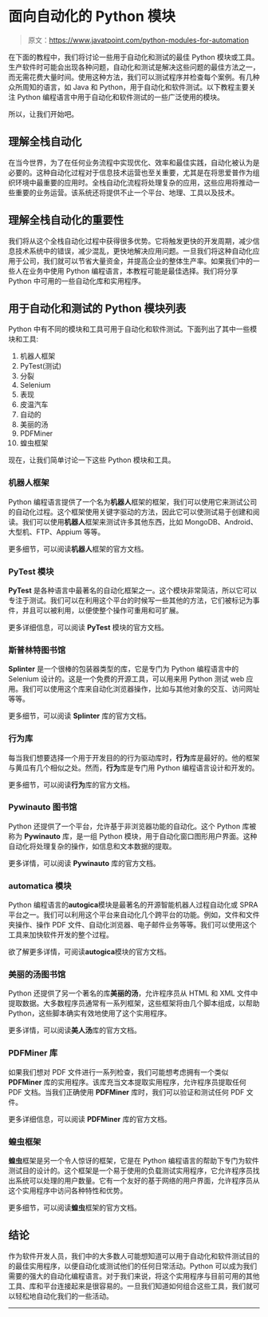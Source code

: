 # 面向自动化的 Python 模块

> 原文：<https://www.javatpoint.com/python-modules-for-automation>

在下面的教程中，我们将讨论一些用于自动化和测试的最佳 Python 模块或工具。生产软件时可能会出现各种问题，自动化和测试是解决这些问题的最佳方法之一，而无需花费大量时间。使用这种方法，我们可以测试程序并检查每个案例。有几种众所周知的语言，如 Java 和 Python，用于自动化和软件测试。以下教程主要关注 Python 编程语言中用于自动化和软件测试的一些广泛使用的模块。

所以，让我们开始吧。

## 理解全栈自动化

在当今世界，为了在任何业务流程中实现优化、效率和最佳实践，自动化被认为是必要的。这种自动化过程对于信息技术运营也至关重要，尤其是在将思爱普作为组织环境中最重要的应用时。全栈自动化流程将处理复杂的应用，这些应用将推动一些重要的业务运营。该系统还将提供不止一个平台、地理、工具以及技术。

## 理解全栈自动化的重要性

我们将从这个全栈自动化过程中获得很多优势。它将触发更快的开发周期，减少信息技术系统中的错误，减少混乱，更快地解决应用问题。一旦我们将这种自动化应用于公司，我们就可以节省大量资金，并提高企业的整体生产率。如果我们中的一些人在业务中使用 Python 编程语言，本教程可能是最佳选择。我们将分享 Python 中可用的一些自动化库和实用程序。

## 用于自动化和测试的 Python 模块列表

Python 中有不同的模块和工具可用于自动化和软件测试。下面列出了其中一些模块和工具:

1.  机器人框架
2.  PyTest(测试)
3.  分裂
4.  Selenium
5.  表现
6.  皮温汽车
7.  自动的
8.  美丽的汤
9.  PDFMiner
10.  蝗虫框架

现在，让我们简单讨论一下这些 Python 模块和工具。

### 机器人框架

Python 编程语言提供了一个名为**机器人**框架的框架，我们可以使用它来测试公司的自动化过程。这个框架使用关键字驱动的方法，因此它可以使测试易于创建和阅读。我们可以使用**机器人**框架来测试许多其他东西，比如 MongoDB、Android、大型机、FTP、Appium 等等。

更多细节，可以阅读**机器人**框架的官方文档。

### PyTest 模块

**PyTest** 是各种语言中最著名的自动化框架之一。这个模块非常简洁，所以它可以专注于测试。我们可以在利用这个平台的时候写一些其他的方法，它们被标记为事件，并且可以被利用，以便使整个操作可重用和可扩展。

更多详细信息，可以阅读 **PyTest** 模块的官方文档。

### 斯普林特图书馆

**Splinter** 是一个很棒的包装器类型的库，它是专门为 Python 编程语言中的 Selenium 设计的。这是一个免费的开源工具，可以用来用 Python 测试 web 应用。我们可以使用这个库来自动化浏览器操作，比如与其他对象的交互、访问网址等等。

更多细节，可以阅读 **Splinter** 库的官方文档。

### 行为库

每当我们想要选择一个用于开发目的的行为驱动库时，**行为**库是最好的。他的框架与黄瓜有几个相似之处。然而，**行为**库是专门用 Python 编程语言设计和开发的。

更多细节，可以阅读**行为**库的官方文档。

### Pywinauto 图书馆

Python 还提供了一个平台，允许基于非浏览器功能的自动化。这个 Python 库被称为 **Pywinauto** 库，是一组 Python 模块，用于自动化窗口图形用户界面。这种自动化将处理复杂的操作，如信息和文本数据的提取。

更多详情，可以阅读 **Pywinauto** 库的官方文档。

### automatica 模块

Python 编程语言的**autogica**模块是最著名的开源智能机器人过程自动化或 SPRA 平台之一。我们可以利用这个平台来自动化几个跨平台的功能。例如，文件和文件夹操作、操作 PDF 文件、自动化浏览器、电子邮件业务等等。我们可以使用这个工具来加快软件开发的整个过程。

欲了解更多详情，可阅读**autogica**模块的官方文档。

### 美丽的汤图书馆

Python 还提供了另一个著名的库**美丽的汤**，允许程序员从 HTML 和 XML 文件中提取数据。大多数程序员通常有一系列框架，这些框架将由几个脚本组成，以帮助 Python，这些脚本确实有效地使用了这个实用程序。

更多详情，可以阅读**美人汤**库的官方文档。

### PDFMiner 库

如果我们想对 PDF 文件进行一系列检查，我们可能想考虑拥有一个类似 **PDFMiner** 库的实用程序。该库充当文本提取实用程序，允许程序员提取任何 PDF 文档。当我们正确使用 **PDFMiner** 库时，我们可以验证和测试任何 PDF 文件。

更多详细信息，可以阅读 **PDFMiner** 库的官方文档。

### 蝗虫框架

**蝗虫**框架是另一个令人惊讶的框架，它是在 Python 编程语言的帮助下专门为软件测试目的设计的。这个框架是一个易于使用的负载测试实用程序，它允许程序员找出系统可以处理的用户数量。它有一个友好的基于网络的用户界面，允许程序员从这个实用程序中访问各种特性和优势。

更多细节，可以阅读**蝗虫**框架的官方文档。

## 结论

作为软件开发人员，我们中的大多数人可能想知道可以用于自动化和软件测试目的的最佳实用程序，以便自动化或测试他们的任何日常活动。Python 可以成为我们需要的强大的自动化编程语言。对于我们来说，将这个实用程序与目前可用的其他工具、库和平台连接起来是很容易的。一旦我们知道如何组合这些工具，我们就可以轻松地自动化我们的一些活动。

* * *